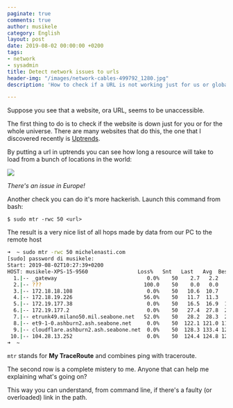 ```yaml
---
paginate: true
comments: true
author: musikele
category: English
layout: post
date: 2019-08-02 00:00:00 +0200
tags:
- network
- sysadmin
title: Detect network issues to urls
header-img: "/images/network-cables-499792_1280.jpg"
description: 'How to check if a URL is not working just for us or globally? '

---
```

Suppose you see that a website, ora URL, seems to be unaccessible.

The first thing to do is to check if the website is down just for you or for the whole universe. There are many websites that do this, the one that I discovered recently is [Uptrends](https://www.uptrends.com/tools/uptime).

By putting a url in uptrends you can see how long a resource will take to load from a bunch of locations in the world:

![](https://files.slack.com/files-pri/T04DE1CDJ-FLXGT5B8Q/image.png)

_There's an issue in Europe!_

Another check you can do it's more hackerish. Launch this command from bash:

    $ sudo mtr -rwc 50 <url> 

The result  is a very nice list of all hops made by data from our PC to the remote host

```bash
➜  ~ sudo mtr -rwc 50 michelenasti.com 
[sudo] password di musikele: 
Start: 2019-08-02T10:27:39+0200
HOST: musikele-XPS-15-9560                Loss%   Snt   Last   Avg  Best  Wrst StDev
  1.|-- _gateway                             0.0%    50    2.7   2.2   1.9   4.2   0.4
  2.|-- ???                                 100.0    50    0.0   0.0   0.0   0.0   0.0
  3.|-- 172.18.18.108                        0.0%    50   10.6  10.7   8.5  16.8   1.5
  4.|-- 172.18.19.226                       56.0%    50   11.7  11.3   9.0  30.4   4.6
  5.|-- 172.19.177.38                        0.0%    50   16.5  16.9  15.6  19.6   0.7
  6.|-- 172.19.177.2                         0.0%    50   27.4  27.8  24.6  69.4   8.6
  7.|-- etrunk49.milano50.mil.seabone.net   52.0%    50   28.2  28.3  26.6  40.6   2.9
  8.|-- et9-1-0.ashburn2.ash.seabone.net     0.0%    50  122.1 121.0 119.1 129.5   2.0
  9.|-- cloudflare.ashburn2.ash.seabone.net  0.0%    50  128.3 133.4 125.5 216.4  14.6
 10.|-- 104.28.13.252                        0.0%    50  124.4 124.8 123.5 126.3   0.6
➜  ~ 
```

`mtr` stands for **My TraceRoute** and combines ping with traceroute.

The second row is a complete mistery to me. Anyone that can help me explaining what's going on?

This way you can understand, from command line, if there's a faulty (or overloaded) link in the path.